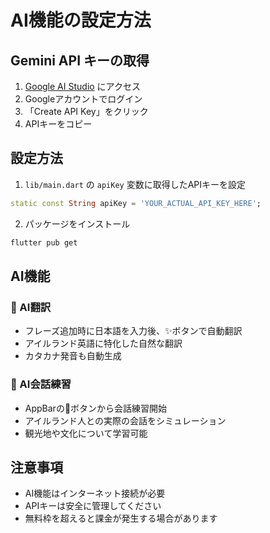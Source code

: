 # AI機能の設定方法

## Gemini API キーの取得

1. [Google AI Studio](https://makersuite.google.com/app/apikey) にアクセス
2. Googleアカウントでログイン
3. 「Create API Key」をクリック
4. APIキーをコピー

## 設定方法

1. `lib/main.dart` の `apiKey` 変数に取得したAPIキーを設定
```dart
static const String apiKey = 'YOUR_ACTUAL_API_KEY_HERE';
```

2. パッケージをインストール
```bash
flutter pub get
```

## AI機能

### 🤖 AI翻訳
- フレーズ追加時に日本語を入力後、✨ボタンで自動翻訳
- アイルランド英語に特化した自然な翻訳
- カタカナ発音も自動生成

### 💬 AI会話練習
- AppBarの🤖ボタンから会話練習開始
- アイルランド人との実際の会話をシミュレーション
- 観光地や文化について学習可能

## 注意事項

- AI機能はインターネット接続が必要
- APIキーは安全に管理してください
- 無料枠を超えると課金が発生する場合があります